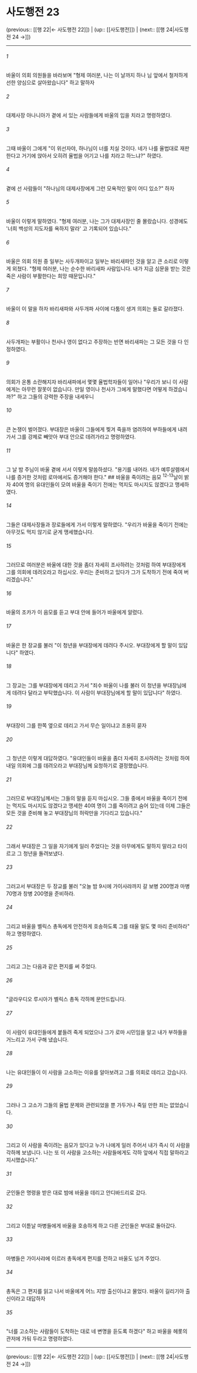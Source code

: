 # 사도행전 23

(previous:: [[행 22|← 사도행전 22]]) | (up:: [[사도행전]]) | (next:: [[행 24|사도행전 24 →]])

***




###### 1 

바울이 의회 의원들을 바라보며 "형제 여러분, 나는 이 날까지 하나 님 앞에서 철저하게 선한 양심으로 살아왔습니다" 하고 말하자 



###### 2 

대제사장 아나니아가 곁에 서 있는 사람들에게 바울의 입을 치라고 명령하였다. 



###### 3 

그때 바울이 그에게 "이 위선자야, 하나님이 너를 치실 것이다. 네가 나를 율법대로 재판한다고 거기에 앉아서 오히려 율법을 어기고 나를 치라고 하느냐?" 하였다. 



###### 4 

곁에 선 사람들이 "하나님의 대제사장에게 그런 모욕적인 말이 어디 있소?" 하자 



###### 5 

바울이 이렇게 말하였다. "형제 여러분, 나는 그가 대제사장인 줄 몰랐습니다. 성경에도 '너희 백성의 지도자를 욕하지 말라' 고 기록되어 있습니다." 



###### 6 

바울은 의회 의원 중 일부는 사두개파이고 일부는 바리새파인 것을 알고 큰 소리로 이렇게 외쳤다. "형제 여러분, 나는 순수한 바리새파 사람입니다. 내가 지금 심문을 받는 것은 죽은 사람이 부활한다는 희망 때문입니다." 



###### 7 

바울이 이 말을 하자 바리새파와 사두개파 사이에 다툼이 생겨 의회는 둘로 갈라졌다. 



###### 8 

사두개파는 부활이나 천사나 영이 없다고 주장하는 반면 바리새파는 그 모든 것을 다 인정하였다. 



###### 9 

의회가 온통 소란해지자 바리새파에서 몇몇 율법학자들이 일어나 "우리가 보니 이 사람에게는 아무런 잘못이 없습니다. 만일 영이나 천사가 그에게 말했다면 어떻게 하겠습니까?" 하고 그들의 강력한 주장을 내세우니 



###### 10 

큰 논쟁이 벌어졌다. 부대장은 바울이 그들에게 찢겨 죽을까 염려하여 부하들에게 내려가서 그를 강제로 빼앗아 부대 안으로 데려가라고 명령하였다. 



###### 11 

그 날 밤 주님이 바울 곁에 서서 이렇게 말씀하셨다. "용기를 내어라. 네가 예루살렘에서 나를 증거한 것처럼 로마에서도 증거해야 한다." ## 바울을 죽이려는 음모 <sup class="versenum">12-13</sup>날이 밝자 40여 명의 유대인들이 모여 바울을 죽이기 전에는 먹지도 마시지도 않겠다고 맹세하였다. 



###### 14 

그들은 대제사장들과 장로들에게 가서 이렇게 말하였다. "우리가 바울을 죽이기 전에는 아무것도 먹지 않기로 굳게 맹세했습니다. 



###### 15 

그러므로 여러분은 바울에 대한 것을 좀더 자세히 조사하려는 것처럼 하여 부대장에게 그를 의회에 데려오라고 하십시오. 우리는 준비하고 있다가 그가 도착하기 전에 죽여 버리겠습니다." 



###### 16 

바울의 조카가 이 음모를 듣고 부대 안에 들어가 바울에게 알렸다. 



###### 17 

바울은 한 장교를 불러 "이 청년을 부대장에게 데려다 주시오. 부대장에게 할 말이 있답니다" 하였다. 



###### 18 

그 장교는 그를 부대장에게 데리고 가서 "죄수 바울이 나를 불러 이 청년을 부대장님에게 데려다 달라고 부탁했습니다. 이 사람이 부대장님에게 할 말이 있답니다" 하였다. 



###### 19 

부대장이 그를 한쪽 옆으로 데리고 가서 무슨 일이냐고 조용히 묻자 



###### 20 

그 청년은 이렇게 대답하였다. "유대인들이 바울을 좀더 자세히 조사하려는 것처럼 하여 내일 의회에 그를 데려오라고 부대장님께 요청하기로 결정했습니다. 



###### 21 

그러므로 부대장님께서는 그들의 말을 듣지 마십시오. 그들 중에서 바울을 죽이기 전에는 먹지도 마시지도 않겠다고 맹세한 40여 명이 그를 죽이려고 숨어 있는데 이제 그들은 모든 것을 준비해 놓고 부대장님의 허락만을 기다리고 있습니다." 



###### 22 

그래서 부대장은 그 일을 자기에게 일러 주었다는 것을 아무에게도 말하지 말라고 타이르고 그 청년을 돌려보냈다. 



###### 23 

그러고서 부대장은 두 장교를 불러 "오늘 밤 9시에 가이사랴까지 갈 보병 200명과 마병 70명과 창병 200명을 준비하라. 



###### 24 

그리고 바울을 벨릭스 총독에게 안전하게 호송하도록 그를 태울 말도 몇 마리 준비하라" 하고 명령하였다. 



###### 25 

그리고 그는 다음과 같은 편지를 써 주었다. 



###### 26 

"글라우디오 루시아가 벨릭스 총독 각하께 문안드립니다. 



###### 27 

이 사람이 유대인들에게 붙들려 죽게 되었으나 그가 로마 시민임을 알고 내가 부하들을 거느리고 가서 구해 냈습니다. 



###### 28 

나는 유대인들이 이 사람을 고소하는 이유를 알아보려고 그를 의회로 데리고 갔습니다. 



###### 29 

그러나 그 고소가 그들의 율법 문제와 관련되었을 뿐 가두거나 죽일 만한 죄는 없었습니다. 



###### 30 

그리고 이 사람을 죽이려는 음모가 있다고 누가 나에게 일러 주어서 내가 즉시 이 사람을 각하께 보냅니다. 나는 또 이 사람을 고소하는 사람들에게도 각하 앞에서 직접 말하라고 지시했습니다." 



###### 31 

군인들은 명령을 받은 대로 밤에 바울을 데리고 안디바드리로 갔다. 



###### 32 

그리고 이튿날 마병들에게 바울을 호송하게 하고 다른 군인들은 부대로 돌아갔다. 



###### 33 

마병들은 가이사랴에 이르러 총독에게 편지를 전하고 바울도 넘겨 주었다. 



###### 34 

총독은 그 편지를 읽고 나서 바울에게 어느 지방 출신이냐고 물었다. 바울이 길리기아 출신이라고 대답하자 



###### 35 

"너를 고소하는 사람들이 도착하는 대로 네 변명을 듣도록 하겠다" 하고 바울을 헤롯의 관저에 가둬 두라고 명령하였다.

***

(previous:: [[행 22|← 사도행전 22]]) | (up:: [[사도행전]]) | (next:: [[행 24|사도행전 24 →]])
